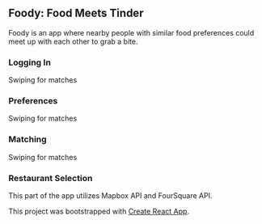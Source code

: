 ## Foody: Food Meets Tinder

Foody is an app where nearby people with similar food preferences could meet up with each other to grab a bite.

### Logging In

Swiping for matches


### Preferences

Swiping for matches


### Matching

Swiping for matches


### Restaurant Selection

This part of the app utilizes Mapbox API and FourSquare API.

This project was bootstrapped with [Create React App](https://github.com/facebook/create-react-app).

